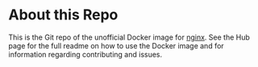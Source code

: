 # About this Repo

This is the Git repo of the unofficial Docker image for [nginx](https://hub.docker.com/r/rakauchuk/nginx/). See the
Hub page for the full readme on how to use the Docker image and for information
regarding contributing and issues.